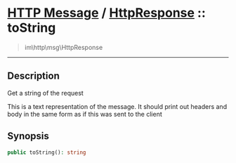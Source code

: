 # [HTTP Message](http.md) / [HttpResponse](http-HttpResponse.md) :: toString
 > im\http\msg\HttpResponse
____

## Description
Get a string of the request

This is a text representation of the message.
It should print out headers and body in the same
form as if this was sent to the client

## Synopsis
```php
public toString(): string
```

